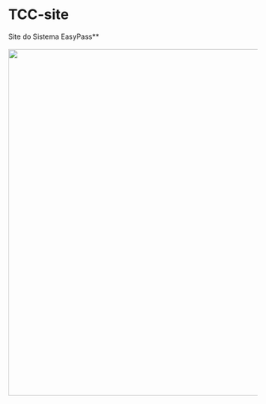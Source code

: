 # TCC-site
Site do Sistema EasyPass**
<br><br>
<img src="https://github.com/igulino/igulino/assets/96080007/e6cc2b00-2505-4279-9cb1-9a750da7a380" height="700" whidt="1000px" >
